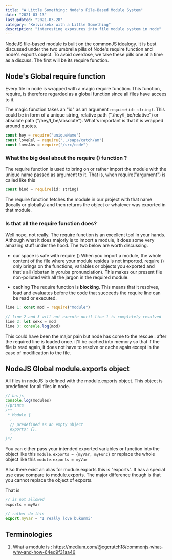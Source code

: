 ```yaml
---
title: "A Little Something: Node's File-Based Module System"
date: "2021-03-13"
lastupdated: "2021-03-28"
category: "Kelvinsekx with a Little Something"
description: "interesting exposures into file module system in node"
---
```


NodeJS file-based module is built on the commonJS idealogy. It is best discussed under the two umbrella pills of Node's require function and node's exports object. To avoid overdose, we take these pills one at a time as a discuss. The first will be its require function.

## Node's Global require function

Every file in node is wrapped with a magic require function. This function, require, is therefore regarded as a global function since all files have accees to it.

The magic function takes an "id" as an argument `require(id: string)`. This could be in form of a unique string, relative path ("./hey/I_be/relative") or absolute path ("/hey/I_be/absolute"). What's important is that it is wrapped around quotes.

```javascript
const hey = require("uniqueName")
const loveRel = require("../sapa/catch/am")
const loveAbs = require("/src/code")
```

### What the big deal about the require () function ?

The require function is used to bring on or rather import the module with the unique name passed as argument to it. That is, when require("argument") is called like this

```javascript
const bind = require(id: string)
```

The require function fetches the module in our project with that name (locally or globally) and then returns the object or whatever was exported in that module.

### Is that all the require function does?

Well nope, not really. The require function is an excellent tool in your hands. Although what it does majorly is to import a module, it does some very amazing stuff under the hood. The two below are worth discussing.

- our space is safe with require ()
When you import a module, the whole content of the file where your module resides is not imported. require () only brings on the functions, variables or objects you exported and that's all (lobatan in yoruba pronunciation). This makes our present file non-polluted with all the jargon in the required module.

- caching
The require function is **blocking**. This means that it resolves, load and evaluates before the code that succeeds the require line can be read or executed.

```javascript
line 1: const mod = require("module")

// line 2 and 3 will not execute until line 1 is completely resolved
line 2: let sekx = mod
line 3: console.log(mod)
```

This could have been the major pain but node has come to the rescue : after the required line is loaded once. it'll be cached into memory so that if the file is read again, it does not have to resolve or cache again except in the case of modification to the file.

## NodeJS  Global module.exports object
All files in nodeJS is defined with the module.exports object. This object is predefined for all files in node.

```javascript
// bn.js
console.log(modules)
//prints
/** 
 * Module {
  :
  // predefined as an empty object
  exports: {},
  :
}*/
```
You can either pass your intended exported variables or function into the object like this `module.exports = {myVar, myFunc}` or replace the whole object like this `module.exports = myVar`

Also there exist an alias for module.exports this is "exports". It has a special use case compare to module.exports. The major difference though is that you cannot replace the object of exports. 

That is

```javascript
// is not allowed
exports = myVar

// rather do this
export.myVar = "I really love bukunmi"
```


## Terminologies
1. What a module is : https://medium.com/@cgcrutch18/commonjs-what-why-and-how-64ed9f31aa46
